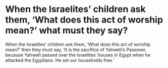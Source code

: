 # When the Israelites’ children ask them, ‘What does this act of worship mean?’ what must they say?

When the Israelites’ children ask them, ‘What does this act of worship mean?’ then they must say, ‘It is the sacrifice of Yahweh’s Passover, because Yahweh passed over the Israelites’ houses in Egypt when he attacked the Egyptians. He set our households free.’
